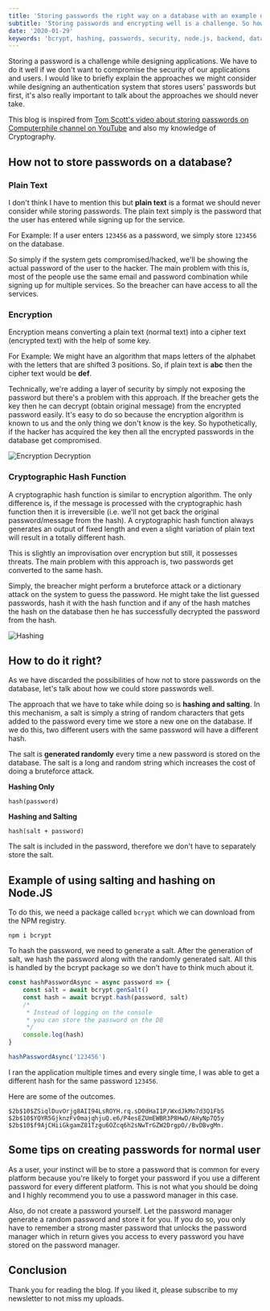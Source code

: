 ```yaml
---
title: 'Storing passwords the right way on a database with an example on Node.JS backend'
subtitle: 'Storing passwords and encrypting well is a challenge. So how to do it and do it well?'
date: '2020-01-29'
keywords: 'bcrypt, hashing, passwords, security, node.js, backend, database '
---
```


Storing a password is a challenge while designing applications. We have to do it well if we don't want to compromise the security of our applications and users. I would like to briefly explain the approaches we might consider while designing an authentication system that stores users' passwords but first, it's also really important to talk about the approaches we should never take.

This blog is inspired from <a href='https://www.youtube.com/watch?v=8ZtInClXe1Q' target='_blank'>Tom Scott's video about storing passwords on Computerphile channel on YouTube</a> and also my knowledge of Cryptography.

## How not to store passwords on a database?

### Plain Text

I don't think I have to mention this but **plain text** is a format we should never consider while storing passwords. The plain text simply is the password that the user has entered while signing up for the service.

For Example: If a user enters `123456` as a password, we simply store `123456` on the database.

So simply if the system gets compromised/hacked, we'll be showing the actual password of the user to the hacker. The main problem with this is, most of the people use the same email and password combination while signing up for multiple services. So the breacher can have access to all the services.

### Encryption

Encryption means converting a plain text (normal text) into a cipher text (encrypted text) with the help of some key.

For Example: We might have an algorithm that maps letters of the alphabet with the letters that are shifted 3 positions. So, if plain text is **abc** then the cipher text would be **def**.

Technically, we're adding a layer of security by simply not exposing the password but there's a problem with this approach. If the breacher gets the key then he can decrypt (obtain original message) from the encrypted password easily. It's easy to do so because the encryption algorithm is known to us and the only thing we don't know is the key. So hypothetically, if the hacker has acquired the key then all the encrypted passwords in the database get compromised.

![Encryption Decryption](./images/encryption-decryption.png)

### Cryptographic Hash Function

A cryptographic hash function is similar to encryption algorithm. The only difference is, if the message is processed with the cryptographic hash function then it is irreversible (i.e. we'll not get back the original password/message from the hash). A cryptographic hash function always generates an output of fixed length and even a slight variation of plain text will result in a totally different hash.

This is slightly an improvisation over encryption but still, it possesses threats. The main problem with this approach is, two passwords get converted to the same hash.

Simply, the breacher might perform a bruteforce attack or a dictionary attack on the system to guess the password. He might take the list guessed passwords, hash it with the hash function and if any of the hash matches the hash on the database then he has successfully decrypted the password from the hash.

![Hashing](./images/hashing.png)

## How to do it right?

As we have discarded the possibilities of how not to store passwords on the database, let's talk about how we could store passwords well.

The approach that we have to take while doing so is **hashing and salting**. In this mechanism, a salt is simply a string of random characters that gets added to the password every time we store a new one on the database. If we do this, two different users with the same password will have a different hash.

The salt is **generated randomly** every time a new password is stored on the database. The salt is a long and random string which increases the cost of doing a bruteforce attack.

**Hashing Only**

    hash(password)

**Hashing and Salting**

    hash(salt + password)

The salt is included in the password, therefore we don't have to separately store the salt.

## Example of using salting and hashing on Node.JS

To do this, we need a package called `bcrypt` which we can download from the NPM registry.

```shell
npm i bcrypt
```

To hash the password, we need to generate a salt. After the generation of salt, we hash the password along with the randomly generated salt. All this is handled by the bcrypt package so we don't have to think much about it.

```js
const hashPasswordAsync = async password => {
	const salt = await bcrypt.genSalt()
	const hash = await bcrypt.hash(password, salt)
	/*
	 * Instead of logging on the console
	 * you can store the password on the DB
	 */
	console.log(hash)
}

hashPasswordAsync('123456')
```

I ran the application multiple times and every single time, I was able to get a different hash for the same password `123456`.

Here are some of the outcomes.

```shell
$2b$10$ZSiqlDuvOrjg8AII94LsROYH.rq.sD0dHaI1P/WxdJkMo7d3Q1FbS
$2b$10$YQYR5GjknzFv0majqhjuQ.e6/P4esEZUmEWBR3P8HwD/AHyNp7Q5y
$2b$10$f9AjCHiiGkgamZ81Tzgu6OZcq6h2sNwTrGZW2DrgpO//BvDBvgMn.
```

## Some tips on creating passwords for normal user

As a user, your instinct will be to store a password that is common for every platform because you're likely to forget your password if you use a different password for every different platform. This is not what you should be doing and I highly recommend you to use a password manager in this case.

Also, do not create a password yourself. Let the password manager generate a random password and store it for you. If you do so, you only have to remember a strong master password that unlocks the password manager which in return gives you access to every password you have stored on the password manager.

## Conclusion

Thank you for reading the blog. If you liked it, please subscribe to my newsletter to not miss my uploads.
